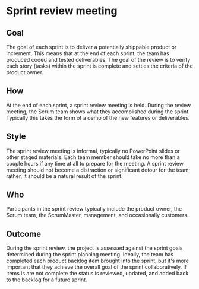 # Sprint review meeting

## Goal

The goal of each sprint is to deliver a potentially shippable product or increment. This means that at the end of each sprint, the team has produced coded and tested deliverables. The goal of the review is to verify each story (tasks) within the sprint is complete and settles the criteria of the product owner.

## How

At the end of each sprint, a sprint review meeting is held. During the review meeting, the Scrum team shows what they accomplished during the sprint. Typically this takes the form of a demo of the new features or deliverables.

## Style

The sprint review meeting is informal, typically no PowerPoint slides or other staged materials. Each team member should take no more than a couple hours if any time at all to prepare for the meeting. A sprint review meeting should not become a distraction or significant detour for the team; rather, it should be a natural result of the sprint.

## Who

Participants in the sprint review typically include the product owner, the Scrum team, the ScrumMaster, management, and occasionally customers.

## Outcome

During the sprint review, the project is assessed against the sprint goals determined during the sprint planning meeting. Ideally, the team has completed each product backlog item brought into the sprint, but it's more important that they achieve the overall goal of the sprint collaboratively. If items is are not complete the status is reviewed, updated, and added back to the backlog for a future sprint.
